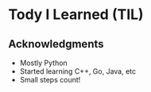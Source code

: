 

# Tody I Learned (TIL)





## Acknowledgments

* Mostly Python
* Started learning C++, Go, Java, etc
* Small steps count!
